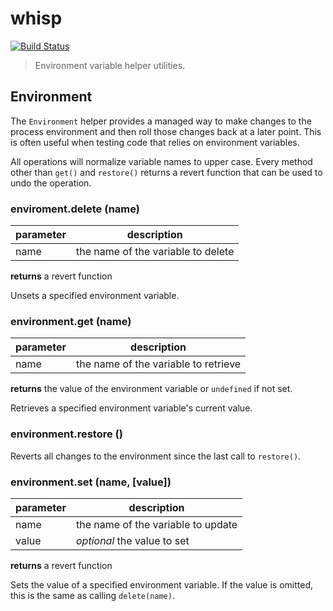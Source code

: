 whisp
=====

[![Build Status](https://travis-ci.org/jagoda/whisp.svg?branch=master)](https://travis-ci.org/jagoda/whisp)

> Environment variable helper utilities.

## Environment

The `Environment` helper provides a managed way to make changes to the process
environment and then roll those changes back at a later point. This is often
useful when testing code that relies on environment variables.

All operations will normalize variable names to upper case. Every method other
than `get()` and `restore()` returns a revert function that can be used to undo
the operation.

### enviroment.delete (name)

| parameter | description                        |
|-----------|------------------------------------|
| name      | the name of the variable to delete |

**returns** a revert function

Unsets a specified environment variable.

### environment.get (name)

| parameter | description                          |
|-----------|--------------------------------------|
| name      | the name of the variable to retrieve |

**returns** the value of the environment variable or `undefined` if not set.

Retrieves a specified environment variable's current value.

### environment.restore ()

Reverts all changes to the environment since the last call to `restore()`.

### environment.set (name, [value])

| parameter | description                        |
|-----------|------------------------------------|
| name      | the name of the variable to update |
| value     | _optional_ the value to set        |

**returns** a revert function

Sets the value of a specified environment variable. If the value is omitted,
this is the same as calling `delete(name)`.
